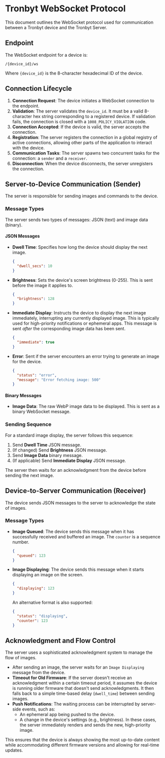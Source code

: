 # Tronbyt WebSocket Protocol

This document outlines the WebSocket protocol used for communication between a Tronbyt device and the Tronbyt Server.

## Endpoint

The WebSocket endpoint for a device is:

```
/{device_id}/ws
```

Where `{device_id}` is the 8-character hexadecimal ID of the device.

## Connection Lifecycle

1.  **Connection Request**: The device initiates a WebSocket connection to the endpoint.
2.  **Validation**: The server validates the `device_id`. It must be a valid 8-character hex string corresponding to a registered device. If validation fails, the connection is closed with a `1008_POLICY_VIOLATION` code.
3.  **Connection Accepted**: If the device is valid, the server accepts the connection.
4.  **Registration**: The server registers the connection in a global registry of active connections, allowing other parts of the application to interact with the device.
5.  **Communication Tasks**: The server spawns two concurrent tasks for the connection: a `sender` and a `receiver`.
6.  **Disconnection**: When the device disconnects, the server unregisters the connection.

## Server-to-Device Communication (Sender)

The server is responsible for sending images and commands to the device.

### Message Types

The server sends two types of messages: JSON (text) and image data (binary).

#### JSON Messages

*   **Dwell Time**: Specifies how long the device should display the next image.
    ```json
    {
      "dwell_secs": 10
    }
    ```
*   **Brightness**: Sets the device's screen brightness (0-255). This is sent before the image it applies to.
    ```json
    {
      "brightness": 128
    }
    ```
*   **Immediate Display**: Instructs the device to display the next image immediately, interrupting any currently displayed image. This is typically used for high-priority notifications or ephemeral apps. This message is sent *after* the corresponding image data has been sent.
    ```json
    {
      "immediate": true
    }
    ```
*   **Error**: Sent if the server encounters an error trying to generate an image for the device.
    ```json
    {
      "status": "error",
      "message": "Error fetching image: 500"
    }
    ```

#### Binary Messages

*   **Image Data**: The raw WebP image data to be displayed. This is sent as a binary WebSocket message.

### Sending Sequence

For a standard image display, the server follows this sequence:

1.  Send **Dwell Time** JSON message.
2.  (If changed) Send **Brightness** JSON message.
3.  Send **Image Data** binary message.
4.  (If applicable) Send **Immediate Display** JSON message.

The server then waits for an acknowledgment from the device before sending the next image.

## Device-to-Server Communication (Receiver)

The device sends JSON messages to the server to acknowledge the state of images.

### Message Types

*   **Image Queued**: The device sends this message when it has successfully received and buffered an image. The `counter` is a sequence number.
    ```json
    {
      "queued": 123
    }
    ```
*   **Image Displaying**: The device sends this message when it starts displaying an image on the screen.
    ```json
    {
      "displaying": 123
    }
    ```
    An alternative format is also supported:
    ```json
    {
      "status": "displaying",
      "counter": 123
    }
    ```

## Acknowledgment and Flow Control

The server uses a sophisticated acknowledgment system to manage the flow of images.

*   After sending an image, the server waits for an `Image Displaying` message from the device.
*   **Timeout for Old Firmware**: If the server doesn't receive an acknowledgment within a certain timeout period, it assumes the device is running older firmware that doesn't send acknowledgments. It then falls back to a simple time-based delay (`dwell_time`) between sending images.
*   **Push Notifications**: The waiting process can be interrupted by server-side events, such as:
    *   An ephemeral app being pushed to the device.
    *   A change in the device's settings (e.g., brightness).
    In these cases, the server immediately renders and sends the new, high-priority image.

This ensures that the device is always showing the most up-to-date content while accommodating different firmware versions and allowing for real-time updates.

